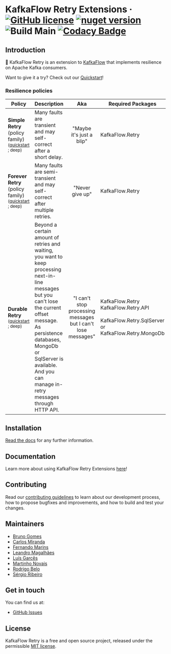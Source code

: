 # KafkaFlow Retry Extensions · [![GitHub license](https://img.shields.io/badge/license-MIT-blue.svg)](https://github.com/farfetch/kafkaflow-retry-extensions/blob/main/LICENSE) [![nuget version](https://img.shields.io/nuget/v/kafkaflow.retry.svg?style=flat)](https://www.nuget.org/packages/KafkaFlow.Retry/) ![Build Main](https://github.com/Farfetch/kafkaflow-retry-extensions/workflows/Build/badge.svg?branch=main) [![Codacy Badge](https://app.codacy.com/project/badge/Grade/2a86b45f0ec2487fb63dfd581071465a)](https://www.codacy.com/gh/Farfetch/kafkaflow-retry-extensions/dashboard?utm_source=github.com&utm_medium=referral&utm_content=Farfetch/kafkaflow-retry-extensions&utm_campaign=Badge_Grade)

## Introduction

🔁 KafkaFlow Retry is an extension to [KafkaFlow](https://github.com/Farfetch/kafkaflow) that implements resilience on Apache Kafka consumers.

Want to give it a try? Check out our [Quickstart](https://farfetch.github.io/kafkaflow-retry-extensions/getting-started/quickstart)!

### Resilience policies

| Policy                                                                               | Description                                                                                                                                                                                                                                                                                                                      |                                                       Aka                                                      | Required Packages |
| ------------------------------------------------------------------------------------ | -------------------------------------------------------------------------------------------------------------------------------------------------------------------------------------------------------------------------------------------------------------------------------------------------------------------------------- | :------------------------------------------------------------------------------------------------------------: | ----------------- |
| **Simple Retry** <br/>(policy family)<br/><sub>([quickstart](#simple) ; deep)</sub>  | Many faults are transient and may self-correct after a short delay.                                                                                                                                                                                                                                                              |                                            "Maybe it's just a blip"                                            | KafkaFlow.Retry   |
| **Forever Retry**<br/>(policy family)<br/><sub>([quickstart](#forever) ; deep)</sub> | Many faults are semi-transient and may self-correct after multiple retries.                                                                                                                                                                                                                                                      |                                                 "Never give up"                                                | KafkaFlow.Retry   |
| **Durable Retry**<br/><sub>([quickstart](#durable) ; deep)</sub>                     | Beyond a certain amount of retries and waiting, you want to keep processing next-in-line messages but you can't lose the current offset message. As persistence databases, MongoDb or SqlServer is available. And you can manage in-retry messages through HTTP API. | "I can't stop processing messages but I can't lose messages" | KafkaFlow.Retry <br/>KafkaFlow.Retry.API<br/><br/>KafkaFlow.Retry.SqlServer<br/>or<br/>KafkaFlow.Retry.MongoDb |

## Installation

[Read the docs](https://farfetch.github.io/kafkaflow-retry-extensions/getting-started/installation) for any further information.

## Documentation

Learn more about using KafkaFlow Retry Extensions [here](https://farfetch.github.io/kafkaflow-retry-extensions/)!

## Contributing

Read our [contributing guidelines](CONTRIBUTING.md) to learn about our development process, how to propose bugfixes and improvements, and how to build and test your changes.

## Maintainers

-   [Bruno Gomes](https://github.com/brunohfgomes)
-   [Carlos Miranda](https://github.com/carlosgoias)
-   [Fernando Marins](https://github.com/fernando-a-marins)
-   [Leandro Magalhães](https://github.com/spookylsm)
-   [Luís Garcês](https://github.com/luispfgarces)
-   [Martinho Novais](https://github.com/martinhonovais)
-   [Rodrigo Belo](https://github.com/rodrigobelo)
-   [Sérgio Ribeiro](https://github.com/sergioamribeiro)

## Get in touch

You can find us at:

-   [GitHub Issues](https://github.com/Farfetch/kafkaflow-retry-extensions/issues)

## License

KafkaFlow Retry is a free and open source project, released under the permissible [MIT license](LICENSE).
